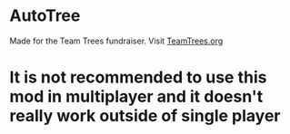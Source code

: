 # AutoTree

Made for the Team Trees fundraiser. Visit [TeamTrees.org](https://teamtrees.org)

# It is not recommended to use this mod in multiplayer and it doesn't really work outside of single player
